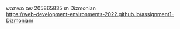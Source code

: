  <br/>תז 205865835
שם משתמש Dizmonian <br/>
https://web-development-environments-2022.github.io/assignment1-Dizmonian/
